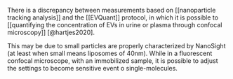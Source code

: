 There is a discrepancy between measurements based on [[nanoparticle tracking analysis]] and the [[EVQuant]] protocol, in which it is possible to [[quantifying the concentration of EVs in urine or plasma through confocal microscopy]] [@hartjes2020]. 

This may be due to small particles are properly characterized by NanoSight (at least when small means liposomes of 40nm). While in a fluorescent confocal microscope, with an immobilized sample, it is possible to adjust the settings to become sensitive event o single-molecules. 